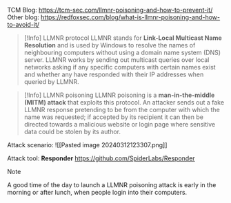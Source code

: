 TCM Blog: https://tcm-sec.com/llmnr-poisoning-and-how-to-prevent-it/
Other blog: https://redfoxsec.com/blog/what-is-llmnr-poisoning-and-how-to-avoid-it/

>[!Info] LLMNR protocol
>LLMNR stands for **Link-Local Multicast Name Resolution** and is used by Windows to resolve the names of neighbouring computers without using a domain name system (DNS) server. LLMNR works by sending out multicast queries over local networks asking if any specific computers with certain names exist and whether any have responded with their IP addresses when queried by LLMNR.

>[!Info] LLMNR poisoning
>LLMNR poisoning is a **man-in-the-middle (MITM) attack** that exploits this protocol. An attacker sends out a fake LLMNR response pretending to be from the computer with which the name was requested; if accepted by its recipient it can then be directed towards a malicious website or login page where sensitive data could be stolen by its author.

Attack scenario:
![[Pasted image 20240312123307.png]]

Attack tool:
**Responder**
https://github.com/SpiderLabs/Responder

>[!Note]
>A good time of the day to launch a LLMNR poisoning attack is early in the morning or after lunch, when people login into their computers.

